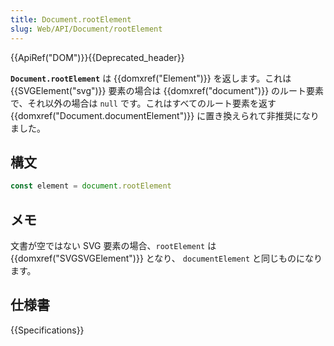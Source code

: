 ```yaml
---
title: Document.rootElement
slug: Web/API/Document/rootElement
---
```


{{ApiRef("DOM")}}{{Deprecated_header}}

**`Document.rootElement`** は {{domxref("Element")}} を返します。これは
{{SVGElement("svg")}} 要素の場合は {{domxref("document")}} のルート要素で、それ以外の場合は `null` です。これはすべてのルート要素を返す {{domxref("Document.documentElement")}} に置き換えられて非推奨になりました。

## 構文

```js
const element = document.rootElement
```

## メモ

文書が空ではない SVG 要素の場合、`rootElement` は {{domxref("SVGSVGElement")}} となり、 `documentElement` と同じものになります。

## 仕様書

{{Specifications}}
